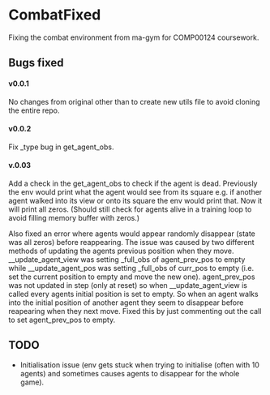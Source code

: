 # CombatFixed
Fixing the combat environment from ma-gym for COMP00124 coursework.

## Bugs fixed

#### v0.0.1
No changes from original other than to create new utils file to avoid cloning the entire repo.

#### v0.0.2
Fix _type bug in get_agent_obs.

#### v.0.03
Add a check in the get_agent_obs to check if the agent is dead. Previously the env would print what the agent would see from its square e.g. if another agent walked into its view or onto its square the env would print that. Now it will print all zeros. (Should still check for agents alive in a training loop to avoid filling memory buffer with zeros.)

Also fixed an error where agents would appear randomly disappear (state was all zeros) before reappearing. The issue was caused by two different methods of updating the agents previous position when they move. __update_agent_view was setting _full_obs of agent_prev_pos to empty while __update_agent_pos was setting _full_obs of curr_pos to empty (i.e. set the current position to empty and move the new one). agent_prev_pos was not updated in step (only at reset) so when __update_agent_view is called every agents initial position is set to empty. So when an agent walks into the initial position of another agent they seem to disappear before reapearing when they next move. Fixed this by just commenting out the call to set agent_prev_pos to empty.

## TODO
* Initialisation issue (env gets stuck when trying to initialise (often with 10 agents) and sometimes causes agents to disappear for the whole game).
